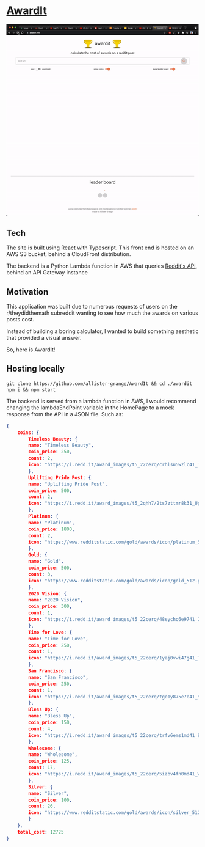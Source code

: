 # [AwardIt](https://awardit.info)

<p align="center">
    <kbd>
        <img src="demo/awardit-demo.gif">
    </kbd>
</p>

## Tech

The site is built using React with Typescript. This front end is hosted on an AWS S3 bucket, behind a CloudFront distribution.

The backend is a Python Lambda function in AWS that queries [Reddit's API](https://www.reddit.com/dev/api/), behind an API Gateway instance

## Motivation

This application was built due to numerous requests of users on the r/theydidthemath subreddit wanting to see how much the awards on various posts cost.

Instead of building a boring calculator, I wanted to build something aesthetic that provided a visual answer. 

So, here is AwardIt!

## Hosting locally 

```
git clone https://github.com/allister-grange/AwardIt && cd ./awardit
npm i && npm start
```

The backend is served from a lambda function in AWS, I would recommend changing the lambdaEndPoint variable in the HomePage to a mock response from the API in a JSON file. Such as:

``` JSON
{
    coins: {
        Timeless Beauty: {
        name: "Timeless Beauty",
        coin_price: 250,
        count: 2,
        icon: "https://i.redd.it/award_images/t5_22cerq/crhlsu5wzlc41_TimelessBeauty.png"
        },
        Uplifting Pride Post: {
        name: "Uplifting Pride Post",
        coin_price: 500,
        count: 2,
        icon: "https://i.redd.it/award_images/t5_2qhh7/2ts7zttmr8k31_UpliftingPridePost.png"
        },
        Platinum: {
        name: "Platinum",
        coin_price: 1800,
        count: 2,
        icon: "https://www.redditstatic.com/gold/awards/icon/platinum_512.png"
        },
        Gold: {
        name: "Gold",
        coin_price: 500,
        count: 3,
        icon: "https://www.redditstatic.com/gold/awards/icon/gold_512.png"
        },
        2020 Vision: {
        name: "2020 Vision",
        coin_price: 300,
        count: 1,
        icon: "https://i.redd.it/award_images/t5_22cerq/48eychq6e9741_2020Vision.png"
        },
        Time for Love: {
        name: "Time for Love",
        coin_price: 250,
        count: 1,
        icon: "https://i.redd.it/award_images/t5_22cerq/1yaj0vwi47g41_TimeforLove.png"
        },
        San Francisco: {
        name: "San Francisco",
        coin_price: 250,
        count: 1,
        icon: "https://i.redd.it/award_images/t5_22cerq/tge1y875e7e41_SanFrancisco-1.png"
        },
        Bless Up: {
        name: "Bless Up",
        coin_price: 150,
        count: 4,
        icon: "https://i.redd.it/award_images/t5_22cerq/trfv6ems1md41_BlessUp.png"
        },
        Wholesome: {
        name: "Wholesome",
        coin_price: 125,
        count: 17,
        icon: "https://i.redd.it/award_images/t5_22cerq/5izbv4fn0md41_Wholesome.png"
        },
        Silver: {
        name: "Silver",
        coin_price: 100,
        count: 26,
        icon: "https://www.redditstatic.com/gold/awards/icon/silver_512.png"
        }
    },
    total_cost: 12725
}
```
